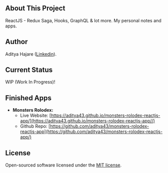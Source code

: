 ## About This Project
ReactJS - Redux Saga, Hooks, GraphQL & lot more.
My personal notes and apps.

## Author
Aditya Hajare ([Linkedin](https://in.linkedin.com/in/aditya-hajare)).

## Current Status
WIP (Work In Progress)!

## Finished Apps
- **Monsters Rolodex:**
    * Live Website: [https://aditya43.github.io/monsters-rolodex-reactjs-app/](https://aditya43.github.io/monsters-rolodex-reactjs-app//)
    * Github Repo: [https://github.com/aditya43/monsters-rolodex-reactjs-app](https://github.com/aditya43/monsters-rolodex-reactjs-app/)

## License
Open-sourced software licensed under the [MIT license](http://opensource.org/licenses/MIT).